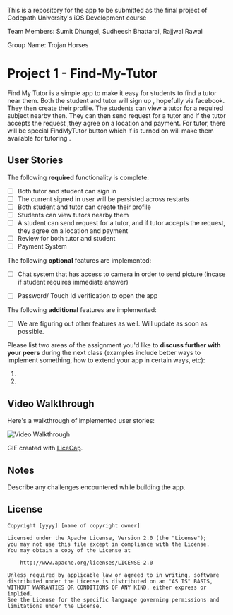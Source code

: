 
This is a repository for the app to be submitted as the final project of Codepath University's  iOS Development course 

Team Members: Sumit Dhungel, Sudheesh Bhattarai, Rajjwal Rawal

Group Name: Trojan Horses

# Project 1 - Find-My-Tutor

Find My Tutor is a simple app to make it easy for students to find a tutor near them. Both the student and tutor will sign up , hopefully via facebook. They then create their profile. The students can view a tutor for a required subject nearby then. They can then send request for a tutor and if the tutor accepts the request ,they agree on a location and payment. For tutor, there will be special FindMyTutor button which if is turned on will make them available for tutoring .

## User Stories

The following **required** functionality is complete:

- [ ] Both tutor and student can sign in
- [ ] The current signed in user will be persisted across restarts
- [ ] Both student and tutor can create their profile
- [ ] Students can view tutors nearby them
- [ ] A student can send request for a tutor, and if tutor accepts the request, they agree on a location and payment
- [ ] Review for both tutor and student
- [ ] Payment System

The following **optional** features are implemented:

- [ ] Chat system that has access to camera in order to send picture (incase if student requires immediate answer)
- [ ] Password/ Touch Id verification to open the app


The following **additional** features are implemented:

- [ ] We are figuring out other features as well. Will update as soon as possible.

Please list two areas of the assignment you'd like to **discuss further with your peers** during the next class (examples include better ways to implement something, how to extend your app in certain ways, etc):

1. 
2. 

## Video Walkthrough 

Here's a walkthrough of implemented user stories:

<img src='http://i.imgur.com/link/to/your/gif/file.gif' title='Video Walkthrough' width='' alt='Video Walkthrough' />

GIF created with [LiceCap](http://www.cockos.com/licecap/).

## Notes

Describe any challenges encountered while building the app.

## License

    Copyright [yyyy] [name of copyright owner]

    Licensed under the Apache License, Version 2.0 (the "License");
    you may not use this file except in compliance with the License.
    You may obtain a copy of the License at

        http://www.apache.org/licenses/LICENSE-2.0

    Unless required by applicable law or agreed to in writing, software
    distributed under the License is distributed on an "AS IS" BASIS,
    WITHOUT WARRANTIES OR CONDITIONS OF ANY KIND, either express or implied.
    See the License for the specific language governing permissions and
    limitations under the License.

